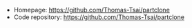 - Homepage: https://github.com/Thomas-Tsai/partclone
- Code repository: https://github.com/Thomas-Tsai/partclone

